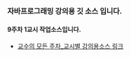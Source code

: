 ### 자바프로그래밍 강의용 깃 소스 입니다.
#### 9주차 1교시 작업소스입니다.
- [교수의 모든 주차_교시별 강의용소스 링크](https://github.com/kimilguk/java/branches/all)
